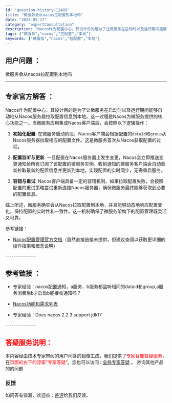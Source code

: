 ```yaml
---
id: "question-history-12489"
title: "微服务会从nacos拉配置到本地吗"
date: "2024-05-17"
category: "expertConsultation"
description: "Nacos作为配置中心，其设计目的是为了让微服务在启动时以及运行期间能够自动地从Nacos服务器拉取配置信息到本地。这一过程是Nacos为微服务提供的核心功能之一。当微服务应用集成Nacos客户端后，会按照以下逻辑操作：1. **初始化配置**: 在微服务启动阶段，Nacos客户端会根据配置的`da"
tags: ["微服务","nacos","拉配置","本地"]
keywords: ["微服务","nacos","拉配置","本地"]
---
```


## 用户问题 ： 
 微服务会从nacos拉配置到本地吗  

---------------
## 专家官方解答 ：

Nacos作为配置中心，其设计目的是为了让微服务在启动时以及运行期间能够自动地从Nacos服务器拉取配置信息到本地。这一过程是Nacos为微服务提供的核心功能之一。当微服务应用集成Nacos客户端后，会按照以下逻辑操作：

1. **初始化配置**: 在微服务启动阶段，Nacos客户端会根据配置的`dataId`和`group`从Nacos服务器拉取相应的配置文件。这是微服务首次从Nacos获取配置的过程。

2. **配置监听与更新**: 一旦配置在Nacos服务器上发生变更，Nacos会立即推送变更通知给所有订阅了该配置的微服务实例。收到通知的微服务客户端会自动重新拉取最新的配置信息并更新到本地，实现配置的实时同步，无需重启服务。

3. **容错与重试**: Nacos客户端具备一定的容错机制，如果拉取配置失败，会按照配置的重试策略尝试重新连接Nacos服务器，确保微服务最终能够获取到必要的配置信息。

综上所述，微服务确实会从Nacos拉取配置到本地，并且能够动态地响应配置变化，保持配置的实时性和一致性。这一机制确保了微服务架构下的配置管理既灵活又可靠。

参考链接：
- [Nacos配置管理官方文档](https://nacos.io/zh-cn/docs/concepts.html)（虽然直接链接未提供，但建议查阅以获取更详细的操作指南和概念说明）


<font color="#949494">---------------</font> 


## 参考链接 ：

* 专家经验：nacos配置通知，a服务，b服务都监听相同的dataid和group,a服务消费后b才启动b能接收通知吗？ 
 
 * [Nacos功能和需求列表](https://nacos.io/docs/latest/archive/feature-list)
 
 * 专家经验：Does nacos 2.2.3 support jdk17 


 <font color="#949494">---------------</font> 
 


## <font color="#FF0000">答疑服务说明：</font> 

本内容经由技术专家审阅的用户问答的镜像生成，我们提供了<font color="#FF0000">专家智能答疑服务</font>，在<font color="#FF0000">页面的右下的浮窗”专家答疑“</font>。您也可以访问 : [全局专家答疑](https://answer.opensource.alibaba.com/docs/intro) 。 咨询其他产品的的问题

### 反馈
如问答有错漏，欢迎点：[差评](https://ai.nacos.io/user/feedbackByEnhancerGradePOJOID?enhancerGradePOJOId=13848)给我们反馈。
